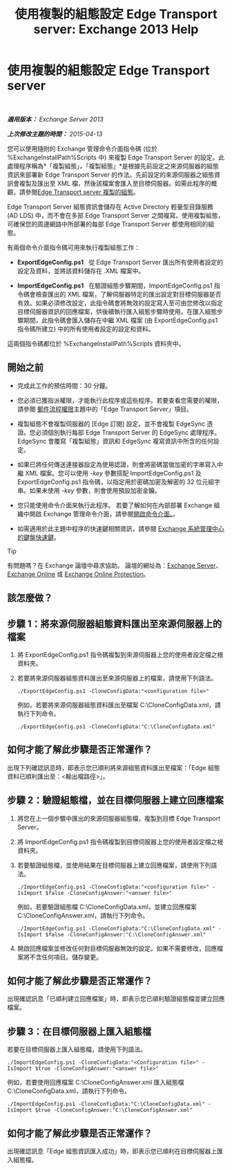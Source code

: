 ﻿---
title: '使用複製的組態設定 Edge Transport server: Exchange 2013 Help'
TOCTitle: 使用複製的組態設定 Edge Transport server
ms:assetid: 0bbc83e3-e5e8-4480-a8a6-15f035360856
ms:mtpsurl: https://technet.microsoft.com/zh-tw/library/Aa996008(v=EXCHG.150)
ms:contentKeyID: 61180447
ms.date: 05/21/2018
mtps_version: v=EXCHG.150
ms.translationtype: MT
---

# 使用複製的組態設定 Edge Transport server

 

_**適用版本：** Exchange Server 2013_

_**上次修改主題的時間：** 2015-04-13_

您可以使用隨附的 Exchange 管理命令介面指令碼 (位於 %ExchangeInstallPath%Scripts 中) 來複製 Edge Transport Server 的設定。此處理程序稱為*「複製組態」*。*「複製組態」*是根據先前設定之來源伺服器的組態資訊來部署新 Edge Transport Server 的作法。先前設定的來源伺服器之組態資訊會複製及匯出至 XML 檔，然後該檔案會匯入至目標伺服器。如需此程序的概觀，請參閱[Edge Transport server 複製的組態](edge-transport-server-cloned-configuration-exchange-2013-help.md)。

Edge Transport Server 組態資訊會儲存在 Active Directory 輕量型目錄服務 (AD LDS) 中，而不會在多部 Edge Transport Server 之間複寫。使用複製組態，可確保您的周邊網路中所部署的每部 Edge Transport Server 都使用相同的組態。

有兩個命令介面指令碼可用來執行複製組態工作：

  - **ExportEdgeConfig.ps1**   從 Edge Transport Server 匯出所有使用者設定的設定及資料，並將該資料儲存在 .XML 檔案中。

  - **ImportEdgeConfig.ps1**   在驗證組態步驟期間，ImportEdgeConfig.ps1 指令碼會檢查匯出的 XML 檔案，了解伺服器特定的匯出設定對目標伺服器是否有效。如果必須修改設定，此指令碼會將無效的設定寫入至可由您修改以指定目標伺服器資訊的回應檔案，供後續執行匯入組態步驟時使用。在匯入組態步驟期間，此指令碼會匯入儲存在中繼 XML 檔案 (由 ExportEdgeConfig.ps1 指令碼所建立) 中的所有使用者設定的設定和資料。

這兩個指令碼都位於 %ExchangeInstallPath%Scripts 資料夾中。

## 開始之前

  - 完成此工作的預估時間：30 分鐘。

  - 您必須已獲指派權限，才能執行此程序或這些程序。若要查看您需要的權限，請參閱 [郵件流程權限](mail-flow-permissions-exchange-2013-help.md)主題中的「Edge Transport Server」項目。

  - 複製組態不會複製伺服器的 \[Edge 訂閱\] 設定。並不會複製 EdgeSync 憑證。您必須個別執行每部 Edge Transport Server 的 EdgeSync 處理程序。EdgeSync 會覆寫「複製組態」資訊和 EdgeSync 複寫資訊中所含的任何設定。

  - 如果已將任何傳送連接器設定為使用認證，則會將密碼當做加密的字串寫入中繼 XML 檔案。您可以使用 *-key* 參數搭配 ImportEdgeConfig.ps1 及 ExportEdgeConfig.ps1 指令碼，以指定用於密碼加密及解密的 32 位元組字串。如果未使用 *-key* 參數，則會使用預設加密金鑰。

  - 您只能使用命令介面來執行此程序。 若要了解如何在內部部署 Exchange 組織中開啟 Exchange 管理命令介面，請參閱[開啟命令介面。](https://technet.microsoft.com/zh-tw/library/dd638134\(v=exchg.150\))。

  - 如需適用於此主題中程序的快速鍵相關資訊，請參閱 [Exchange 系統管理中心的鍵盤快速鍵](keyboard-shortcuts-in-the-exchange-admin-center-exchange-online-protection-help.md)。


> [!TIP]  
> 有問題嗎？在 Exchange 論壇中尋求協助。 論壇的網址為：<a href="https://go.microsoft.com/fwlink/p/?linkid=60612">Exchange Server</a>、 <a href="https://go.microsoft.com/fwlink/p/?linkid=267542">Exchange Online</a> 或 <a href="https://go.microsoft.com/fwlink/p/?linkid=285351">Exchange Online Protection</a>。




## 該怎麼做？

## 步驟 1：將來源伺服器組態資料匯出至來源伺服器上的檔案

1.  將 ExportEdgeConfig.ps1 指令碼複製到來源伺服器上您的使用者設定檔之根資料夾。

2.  若要將來源伺服器組態資料匯出至來源伺服器上的檔案，請使用下列語法。
    
        ./ExportEdgeConfig.ps1 -CloneConfigData:"<configuration file>"
    
    例如，若要將來源伺服器組態資料匯出至檔案 C:\\CloneConfigData.xml，請執行下列命令。
    
        ./ExportEdgeConfig.ps1 -CloneConfigData:"C:\CloneConfigData.xml"

## 如何才能了解此步驟是否正常運作？

出現下列確認訊息時，即表示您已順利將來源組態資料匯出至檔案：「Edge 組態資料已順利匯出至：\<輸出檔路徑\>」。

## 步驟 2：驗證組態檔，並在目標伺服器上建立回應檔案

1.  將您在上一個步驟中匯出的來源伺服器組態檔，複製到目標 Edge Transport Server。

2.  將 ImportEdgeConfig.ps1 指令碼複製到目標伺服器上您的使用者設定檔之根資料夾。

3.  若要驗證組態檔，並使用結果在目標伺服器上建立回應檔案，請使用下列語法。
    
        ./ImportEdgeConfig.ps1 -CloneConfigData:"<configuration file>" -IsImport $false -CloneConfigAnswer:"<answer file>"
    
    例如，若要驗證組態檔 C:\\CloneConfigData.xml，並建立回應檔案 C:\\CloneConfigAnswer.xml，請執行下列命令。
    
        ./ImportEdgeConfig.ps1 -CloneConfigData:"C:\CloneConfigData.xml" -IsImport $false -CloneConfigAnswer:"C:\CloneConfigAnswer.xml"

4.  開啟回應檔案並修改任何對目標伺服器無效的設定。如果不需要修改，回應檔案將不含任何項目。儲存變更。

## 如何才能了解此步驟是否正常運作？

出現確認訊息「已順利建立回應檔案」時，即表示您已順利驗證組態檔並建立回應檔案。

## 步驟 3：在目標伺服器上匯入組態檔

若要在目標伺服器上匯入組態檔，請使用下列語法。

    ./ImportEdgeConfig.ps1 -CloneConfigData:"<Configuration file>" -IsImport $true -CloneConfigAnswer:"<answer file>"

例如，若要使用回應檔案 C:\\CloneConfigAnswer.xml 匯入組態檔 C:\\CloneConfigData.xml，請執行下列命令。

    ./ImportEdgeConfig.ps1 -CloneConfigData:"C:\CloneConfigData.xml" -IsImport $true -CloneConfigAnswer:"C:\CloneConfigAnswer.xml"

## 如何才能了解此步驟是否正常運作？

出現確認訊息「Edge 組態資訊匯入成功」時，即表示您已順利在目標伺服器上匯入組態檔。

